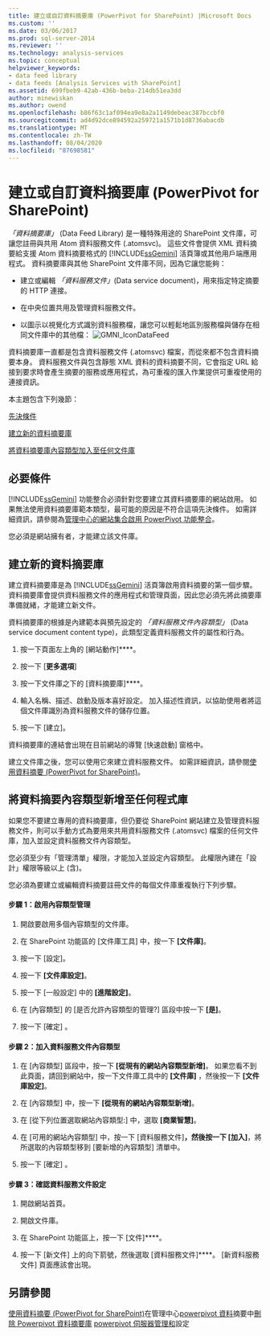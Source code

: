 ```yaml
---
title: 建立或自訂資料摘要庫 (PowerPivot for SharePoint) |Microsoft Docs
ms.custom: ''
ms.date: 03/06/2017
ms.prod: sql-server-2014
ms.reviewer: ''
ms.technology: analysis-services
ms.topic: conceptual
helpviewer_keywords:
- data feed library
- data feeds [Analysis Services with SharePoint]
ms.assetid: 699fbeb9-42ab-436b-beba-214db51ea3dd
author: minewiskan
ms.author: owend
ms.openlocfilehash: b86f63c1af094ea9e8a2a1149debeac387bccbf0
ms.sourcegitcommit: ad4d92dce894592a259721a1571b1d8736abacdb
ms.translationtype: MT
ms.contentlocale: zh-TW
ms.lasthandoff: 08/04/2020
ms.locfileid: "87698581"
---
```

# <a name="create-or-customize-a-data-feed-library-powerpivot-for-sharepoint"></a>建立或自訂資料摘要庫 (PowerPivot for SharePoint)
  *「資料摘要庫」* (Data Feed Library) 是一種特殊用途的 SharePoint 文件庫，可讓您註冊與共用 Atom 資料服務文件 (.atomsvc)。 這些文件會提供 XML 資料摘要給支援 Atom 資料摘要格式的 [!INCLUDE[ssGemini](../../includes/ssgemini-md.md)] 活頁簿或其他用戶端應用程式。 資料摘要庫與其他 SharePoint 文件庫不同，因為它讓您能夠：

-   建立或編輯 *「資料服務文件」*(Data service document)，用來指定特定摘要的 HTTP 連接。

-   在中央位置共用及管理資料服務文件。

-   以圖示以視覺化方式識別資料服務檔，讓您可以輕鬆地區別服務檔與儲存在相同文件庫中的其他檔： ![GMNI_IconDataFeed](../media/gmni-icondatafeed.gif "GMNI_IconDataFeed")

 資料摘要庫一直都是包含資料服務文件 (.atomsvc) 檔案，而從來都不包含資料摘要本身。 資料服務文件與包含靜態 XML 資料的資料摘要不同，它會指定 URL 給接到要求時會產生摘要的服務或應用程式，為可重複的匯入作業提供可重複使用的連接資訊。

 本主題包含下列幾節：

 [先決條件](#prereq)

 [建立新的資料摘要庫](#createlib)

 [將資料摘要庫內容類型加入至任何文件庫](#addtolib)

##  <a name="prerequisites"></a><a name="prereq"></a> 必要條件
 [!INCLUDE[ssGemini](../../includes/ssgemini-md.md)] 功能整合必須針對您要建立其資料摘要庫的網站啟用。 如果無法使用資料摘要庫範本類型，最可能的原因是不符合這項先決條件。 如需詳細資訊，請參閱為[管理中心的網站集合啟用 PowerPivot 功能整合](activate-power-pivot-integration-for-site-collections-in-ca.md)。

 您必須是網站擁有者，才能建立該文件庫。

##  <a name="create-a-new-data-feed-library"></a><a name="createlib"></a>建立新的資料摘要庫
 建立資料摘要庫是為 [!INCLUDE[ssGemini](../../includes/ssgemini-md.md)] 活頁簿啟用資料摘要的第一個步驟。 資料摘要庫會提供資料服務文件的應用程式和管理頁面，因此您必須先將此摘要庫準備就緒，才能建立新文件。

 資料摘要庫的根據是內建範本與預先設定的 *「資料服務文件內容類型」* (Data service document content type)，此類型定義資料服務文件的屬性和行為。

1.  按一下頁面左上角的 [網站動作]****。

2.  按一下 [**更多選項**]

3.  按一下文件庫之下的 [資料摘要庫]****。

4.  輸入名稱、描述、啟動及版本喜好設定。 加入描述性資訊，以協助使用者將這個文件庫識別為資料服務文件的儲存位置。

5.  按一下 [建立]。

 資料摘要庫的連結會出現在目前網站的導覽 [快速啟動] 窗格中。

 建立文件庫之後，您可以使用它來建立資料服務文件。 如需詳細資訊，請參閱[使用資料摘要 &#40;PowerPivot for SharePoint&#41;](use-data-feeds-power-pivot-for-sharepoint.md)。

##  <a name="add-the-data-feed-content-type-to-any-library"></a><a name="addtolib"></a>將資料摘要內容類型新增至任何程式庫
 如果您不要建立專用的資料摘要庫，但仍要從 SharePoint 網站建立及管理資料服務文件，則可以手動方式為要用來共用資料服務文件 (.atomsvc) 檔案的任何文件庫，加入並設定資料服務文件內容類型。

 您必須至少有「管理清單」權限，才能加入並設定內容類型。 此權限內建在「設計」權限等級以上 (含)。

 您必須為要建立或編輯資料摘要註冊文件的每個文件庫重複執行下列步驟。

#### <a name="step-1-enable-content-type-management"></a>步驟 1：啟用內容類型管理

1.  開啟要啟用多個內容類型的文件庫。

2.  在 SharePoint 功能區的 [文件庫工具] 中，按一下 **[文件庫]**。

3.  按一下 [設定]。

4.  按一下 **[文件庫設定]**。

5.  按一下 [一般設定] 中的 **[進階設定]**。

6.  在 [內容類型] 的 [是否允許內容類型的管理?] 區段中按一下 **[是]**。

7.  按一下 [確定]  。

#### <a name="step-2-add-the-data-service-document-content-type"></a>步驟 2：加入資料服務文件內容類型

1.  在 [內容類型] 區段中，按一下 **[從現有的網站內容類型新增]**。 如果您看不到此頁面，請回到網站中，按一下文件庫工具中的 **[文件庫]** ，然後按一下 **[文件庫設定]**。

2.  在 [內容類型] 中，按一下 **[從現有的網站內容類型新增]**。

3.  在 [從下列位置選取網站內容類型:] 中，選取 **[商業智慧]**。

4.  在 [可用的網站內容類型] 中，按一下 [資料服務文件]****，然後按一下 [加入]****，將所選取的內容類型移到 [要新增的內容類型] 清單中。

5.  按一下 [確定]  。

#### <a name="step-3-verify-data-service-document-configuration"></a>步驟 3：確認資料服務文件設定

1.  開啟網站首頁。

2.  開啟文件庫。

3.  在 SharePoint 功能區上，按一下 [文件]****。

4.  按一下 [新文件] 上的向下箭號，然後選取 [資料服務文件]****。 [新資料服務文件] 頁面應該會出現。

## <a name="see-also"></a>另請參閱
 [使用資料摘要 &#40;PowerPivot for SharePoint&#41;](use-data-feeds-power-pivot-for-sharepoint.md)在管理中心[powerpivot 資料](power-pivot-data-feeds.md)摘要中[刪除 Powerpivot 資料摘要庫](delete-a-power-pivot-data-feed-library.md) [powerpivot 伺服器管理和](power-pivot-server-administration-and-configuration-in-central-administration.md)設定


